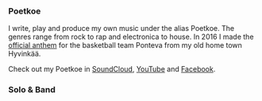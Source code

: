 ### Poetkoe

I write, play and produce my own music under the alias Poetkoe. The genres range from rock to rap and electronica to house. In 2016 I made the <a href="https://www.youtube.com/watch?v=ZEhKRjrar6I" target="_blank">official anthem</a> for the basketball team Ponteva from my old home town Hyvinkää.

Check out my Poetkoe in <a href="https://soundcloud.com/poetkoe" target="_blank">SoundCloud</a>, <a href="https://www.youtube.com/channel/UCsKV98VedO0epGqJPjeqoQw" target="_blank">YouTube</a> and <a href="https://www.facebook.com/poetkoemusic/" target="_blank">Facebook</a>.

### Solo & Band


